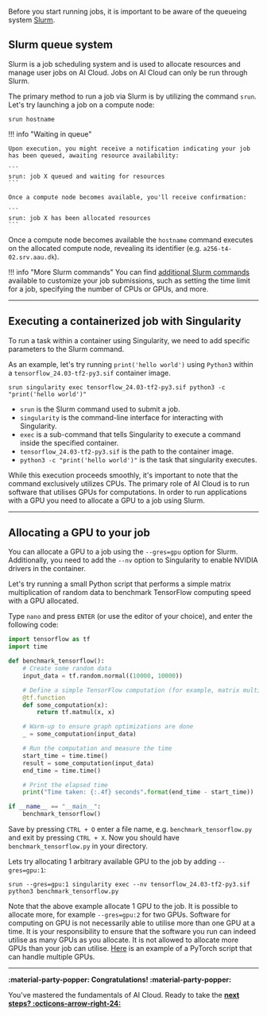 Before you start running jobs, it is important to be aware of the queueing system [Slurm](https://slurm.schedmd.com/quickstart.html).

## Slurm queue system
Slurm is a job scheduling system and is used to allocate resources and manage user jobs on AI Cloud. Jobs on AI Cloud can only be run through Slurm. 

The primary method to run a job via Slurm is by utilizing the command `srun`. Let's try launching a job on a compute node:

```
srun hostname
```

!!! info "Waiting in queue"

    Upon execution, you might receive a notification indicating your job has been queued, awaiting resource availability:

    ```
    srun: job X queued and waiting for resources
    ```

    Once a compute node becomes available, you'll receive confirmation:

    ```
    srun: job X has been allocated resources
    ```

Once a compute node becomes available the `hostname` command executes on the allocated compute node, revealing its identifier (e.g. `a256-t4-02.srv.aau.dk`).

!!! info "More Slurm commands"
    You can find [additional Slurm commands](../additional-guides/checking-the-queue.md) available to customize your job submissions, such as setting the time limit for a job, specifying the number of CPUs or GPUs, and more.

<hr>

## Executing a containerized job with Singularity
To run a task within a container using Singularity, we need to add specific parameters to the Slurm command. 

As an example, let's try running `print('hello world')` using `Python3` within a `tensorflow_24.03-tf2-py3.sif` container image.

```
srun singularity exec tensorflow_24.03-tf2-py3.sif python3 -c "print('hello world')"
```

- `srun` is the Slurm command used to submit a job.
- `singularity` is the command-line interface for interacting with Singularity.
- `exec` is a sub-command that tells Singularity to execute a command inside the specified container.
- `tensorflow_24.03-tf2-py3.sif` is the path to the container image.
- `python3 -c "print('hello world')"` is the task that singularity executes.

While this execution proceeds smoothly, it's important to note that the command exclusively utilizes CPUs. The primary role of AI Cloud is to run software that utilises GPUs for computations. In order to run applications with a GPU you need to allocate a GPU to a job using Slurm. 

<hr>

## Allocating a GPU to your job
You can allocate a GPU to a job using the `--gres=gpu` option for Slurm. Additionally, you need to add the `--nv` option to Singularity to enable NVIDIA drivers in the container.

Let's try running a small Python script that performs a simple matrix multiplication of random data to benchmark TensorFlow computing speed with a GPU allocated.

Type `nano` and press `ENTER` (or use the editor of your choice), and enter the following code:

```py
import tensorflow as tf
import time

def benchmark_tensorflow():
    # Create some random data
    input_data = tf.random.normal((10000, 10000))

    # Define a simple TensorFlow computation (for example, matrix multiplication)
    @tf.function
    def some_computation(x):
        return tf.matmul(x, x)

    # Warm-up to ensure graph optimizations are done
    _ = some_computation(input_data)

    # Run the computation and measure the time
    start_time = time.time()
    result = some_computation(input_data)
    end_time = time.time()

    # Print the elapsed time
    print("Time taken: {:.4f} seconds".format(end_time - start_time))

if __name__ == "__main__":
    benchmark_tensorflow()
```

Save by pressing `CTRL + O` enter a file name, e.g. `benchmark_tensorflow.py` and exit by pressing `CTRL + X`. Now you should have `benchmark_tensorflow.py` in your directory. 


Lets try allocating 1 arbitrary available GPU to the job by adding `--gres=gpu:1`:

```console
srun --gres=gpu:1 singularity exec --nv tensorflow_24.03-tf2-py3.sif python3 benchmark_tensorflow.py
```

Note that the above example allocate 1 GPU to the job. It is possible to allocate more, for example `--gres=gpu:2` for two GPUs. Software for computing on GPU is not necessarily able to utilise more than one GPU at a time. It is your responsibility to ensure that the software you run can indeed utilise as many GPUs as you allocate. It is not allowed to allocate more GPUs than your job can utilise. [Here](../additional-guides/multiple-gpus-with-pytorch.md) is an example of a PyTorch script that can handle multiple GPUs. 

<hr>


**:material-party-popper: Congratulations! :material-party-popper:**

You've mastered the fundamentals of AI Cloud. Ready to take the [**next steps? :octicons-arrow-right-24:**](next-steps.md)